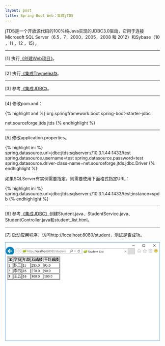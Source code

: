 ```yaml
---
layout: post
title: Spring Boot Web：集成jTDS
---
```


jTDS是一个开放源代码的100%纯Java实现的JDBC3.0驱动，它用于连接 Microsoft SQL Server（6.5，7，2000，2005，2008 和 2012）和Sybase（10 ，11 ，12 ，15）。

---

[1] 执行[《创建Web项目》](/2016/12/09/spring-boot-web-create-project)。

---

[2] 执行[《集成Thymeleaf》](/2016/12/09/spring-boot-web-integrate-thymeleaf)。

---

[3] 参考[《集成JDBC》](/2016/12/09/spring-boot-web-integrate-jdbc)。

---

[4] 修改pom.xml：

{% highlight xml %}
<dependency>
    <groupId>org.springframework.boot</groupId>
    <artifactId>spring-boot-starter-jdbc</artifactId>
</dependency>
         
<dependency>
    <groupId>net.sourceforge.jtds</groupId>
    <artifactId>jtds</artifactId>
</dependency>
{% endhighlight %}

---

[5] 修改application.properties。

{% highlight ini %}
spring.datasource.url=jdbc:jtds:sqlserver://10.3.1.44:1433/test
spring.datasource.username=test
spring.datasource.password=test
spring.datasource.driver-class-name=net.sourceforge.jtds.jdbc.Driver
{% endhighlight %}

如果SQLServer有实例需要指定，则需要使用下面格式指定URL：

{% highlight ini %}
spring.datasource.url=jdbc:jtds:sqlserver://10.3.1.44:1433/test;instance=spdb
{% endhighlight %}

---

[6] 参考[《集成JDBC》](/2016/12/09/spring-boot-web-integrate-jdbc)创建Student.java、StudentService.java、StudentController.java和student_list.html。

---

[7] 启动应用程序，访问http://localhost:8080/student，测试是否成功。

![spring-boot-web-integrate-jdbc](/assets/img/posts/spring-boot-web-integrate-jdbc.png)